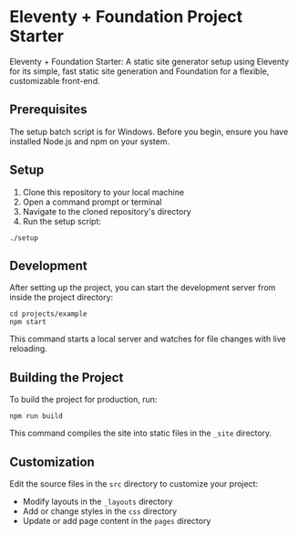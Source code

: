 # Eleventy + Foundation Project Starter
 Eleventy + Foundation Starter: A static site generator setup using Eleventy for its simple, fast static site generation and Foundation for a flexible, customizable front-end.

## Prerequisites

The setup batch script is for Windows. Before you begin, ensure you have installed Node.js and npm on your system.

## Setup

1. Clone this repository to your local machine
2. Open a command prompt or terminal
3. Navigate to the cloned repository's directory
4. Run the setup script:
```
./setup
```

## Development

After setting up the project, you can start the development server from inside the project directory:

```
cd projects/example
npm start
```

This command starts a local server and watches for file changes with live reloading.

## Building the Project

To build the project for production, run:
```
npm run build
```

This command compiles the site into static files in the `_site` directory.

## Customization

Edit the source files in the `src` directory to customize your project:

- Modify layouts in the `_layouts` directory
- Add or change styles in the `css` directory
- Update or add page content in the `pages` directory
